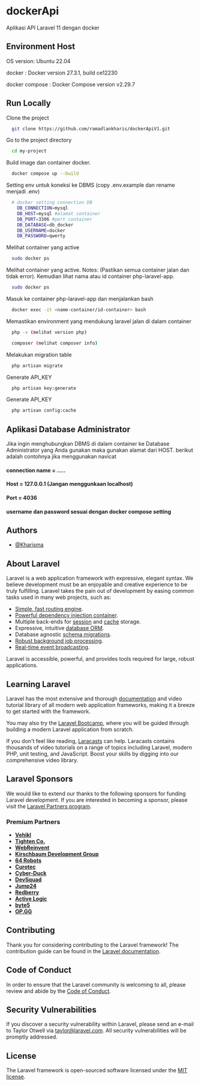 
# dockerApi

Aplikasi API Laravel 11 dengan docker


## Environment Host

OS version: Ubuntu 22.04

docker : Docker version 27.3.1, build ce12230

docker compose : Docker Compose version v2.29.7


## Run Locally

Clone the project

```bash
  git clone https://github.com/ramadlankharis/dockerApiV1.git
```

Go to the project directory

```bash
  cd my-project
```

Build image dan container docker.

```bash
  docker compose up --build
```

Setting env untuk koneksi ke DBMS (copy .env.example dan rename menjadi .env)

```bash
  # docker setting connection DB
	DB_CONNECTION=mysql
	DB_HOST=mysql #alamat container
	DB_PORT=3306 #port container
	DB_DATABASE=db_docker
	DB_USERNAME=docker
	DB_PASSWORD=qwerty
```

Melihat container yang active

```bash
  sudo docker ps
```

Melihat container yang active. Notes: (Pastikan semua container jalan dan tidak error). Kemudian lihat nama atau id container php-laravel-app.

```bash
  sudo docker ps
```

Masuk ke container php-laravel-app dan menjalankan bash

```bash
  docker exec -it <name-container/id-container> bash
```

Memastikan environment yang mendukung laravel jalan di dalam container 

```bash
  php -v (melihat version php)

  composer (melihat composer info)
```

Melakukan migration table 

```bash
  php artisan migrate
```

Generate API_KEY

```bash
  php artisan key:generate
```

Generate API_KEY

```bash
  php artisan config:cache
```


## Aplikasi Database Administrator

Jika ingin menghubungkan DBMS di dalam container ke Database Administrator yang Anda gunakan maka gunakan alamat dari HOST. berikut adalah contohnya jika menggunakan navicat

#### connection name = .....
#### Host = 127.0.0.1 (Jangan menggunkaan localhost)
#### Port = 4036
#### username dan password sesuai dengan docker compose setting


## Authors

- [@Kharisma](https://github.com/ramadlankharis)

## About Laravel

Laravel is a web application framework with expressive, elegant syntax. We believe development must be an enjoyable and creative experience to be truly fulfilling. Laravel takes the pain out of development by easing common tasks used in many web projects, such as:

- [Simple, fast routing engine](https://laravel.com/docs/routing).
- [Powerful dependency injection container](https://laravel.com/docs/container).
- Multiple back-ends for [session](https://laravel.com/docs/session) and [cache](https://laravel.com/docs/cache) storage.
- Expressive, intuitive [database ORM](https://laravel.com/docs/eloquent).
- Database agnostic [schema migrations](https://laravel.com/docs/migrations).
- [Robust background job processing](https://laravel.com/docs/queues).
- [Real-time event broadcasting](https://laravel.com/docs/broadcasting).

Laravel is accessible, powerful, and provides tools required for large, robust applications.

## Learning Laravel

Laravel has the most extensive and thorough [documentation](https://laravel.com/docs) and video tutorial library of all modern web application frameworks, making it a breeze to get started with the framework.

You may also try the [Laravel Bootcamp](https://bootcamp.laravel.com), where you will be guided through building a modern Laravel application from scratch.

If you don't feel like reading, [Laracasts](https://laracasts.com) can help. Laracasts contains thousands of video tutorials on a range of topics including Laravel, modern PHP, unit testing, and JavaScript. Boost your skills by digging into our comprehensive video library.

## Laravel Sponsors

We would like to extend our thanks to the following sponsors for funding Laravel development. If you are interested in becoming a sponsor, please visit the [Laravel Partners program](https://partners.laravel.com).

### Premium Partners

- **[Vehikl](https://vehikl.com/)**
- **[Tighten Co.](https://tighten.co)**
- **[WebReinvent](https://webreinvent.com/)**
- **[Kirschbaum Development Group](https://kirschbaumdevelopment.com)**
- **[64 Robots](https://64robots.com)**
- **[Curotec](https://www.curotec.com/services/technologies/laravel/)**
- **[Cyber-Duck](https://cyber-duck.co.uk)**
- **[DevSquad](https://devsquad.com/hire-laravel-developers)**
- **[Jump24](https://jump24.co.uk)**
- **[Redberry](https://redberry.international/laravel/)**
- **[Active Logic](https://activelogic.com)**
- **[byte5](https://byte5.de)**
- **[OP.GG](https://op.gg)**

## Contributing

Thank you for considering contributing to the Laravel framework! The contribution guide can be found in the [Laravel documentation](https://laravel.com/docs/contributions).

## Code of Conduct

In order to ensure that the Laravel community is welcoming to all, please review and abide by the [Code of Conduct](https://laravel.com/docs/contributions#code-of-conduct).

## Security Vulnerabilities

If you discover a security vulnerability within Laravel, please send an e-mail to Taylor Otwell via [taylor@laravel.com](mailto:taylor@laravel.com). All security vulnerabilities will be promptly addressed.

## License

The Laravel framework is open-sourced software licensed under the [MIT license](https://opensource.org/licenses/MIT).
